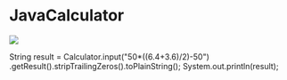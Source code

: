 # JavaCalculator
[![](https://jitpack.io/v/congshengwu/JavaCalculator.svg)](https://jitpack.io/#congshengwu/JavaCalculator)  

  String result = Calculator.input("50*((6.4+3.6)/2)-50")
                .getResult().stripTrailingZeros().toPlainString();
        System.out.println(result);
